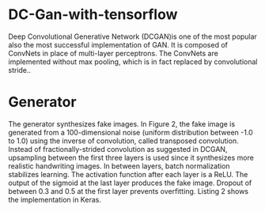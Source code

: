 # DC-Gan-with-tensorflow
Deep Convolutional Generative Network (DCGAN)is one of the most popular also the most successful implementation of GAN. It is composed of ConvNets in place of multi-layer perceptrons. The ConvNets are implemented without max pooling, which is in fact replaced by convolutional stride..

# Generator

The generator synthesizes fake images. In Figure 2, the fake image is generated from a 100-dimensional noise (uniform distribution between -1.0 to 1.0) using the inverse of convolution, called transposed convolution. Instead of fractionally-strided convolution as suggested in DCGAN, upsampling between the first three layers is used since it synthesizes more realistic handwriting images. In between layers, batch normalization stabilizes learning. The activation function after each layer is a ReLU. The output of the sigmoid at the last layer produces the fake image. Dropout of between 0.3 and 0.5 at the first layer prevents overfitting. Listing 2 shows the implementation in Keras.
